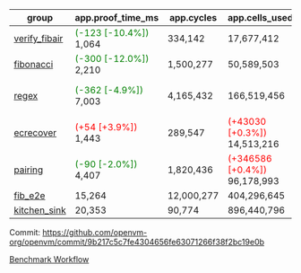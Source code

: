 | group | app.proof_time_ms | app.cycles | app.cells_used | leaf.proof_time_ms | leaf.cycles | leaf.cells_used |
| -- | -- | -- | -- | -- | -- | -- |
| [verify_fibair](https://github.com/openvm-org/openvm/blob/benchmark-results/benchmarks-pr/1567/verify_fibair-9b217c5c7fe4304656fe63071266f38f2bc19e0b.md) |<span style='color: green'>(-123 [-10.4%])</span> 1,064 |  334,142 |  17,677,412 |- | - | - |
| [fibonacci](https://github.com/openvm-org/openvm/blob/benchmark-results/benchmarks-pr/1567/fibonacci-9b217c5c7fe4304656fe63071266f38f2bc19e0b.md) |<span style='color: green'>(-300 [-12.0%])</span> 2,210 |  1,500,277 |  50,589,503 |<span style='color: green'>(-392 [-11.2%])</span> 3,120 |  1,263,356 |  70,285,054 |
| [regex](https://github.com/openvm-org/openvm/blob/benchmark-results/benchmarks-pr/1567/regex-9b217c5c7fe4304656fe63071266f38f2bc19e0b.md) |<span style='color: green'>(-362 [-4.9%])</span> 7,003 |  4,165,432 |  166,519,456 |<span style='color: green'>(-3835 [-28.9%])</span> 9,420 | <span style='color: green'>(-602439 [-15.1%])</span> 3,379,635 | <span style='color: green'>(-74737467 [-24.5%])</span> 229,819,759 |
| [ecrecover](https://github.com/openvm-org/openvm/blob/benchmark-results/benchmarks-pr/1567/ecrecover-9b217c5c7fe4304656fe63071266f38f2bc19e0b.md) |<span style='color: red'>(+54 [+3.9%])</span> 1,443 |  289,547 | <span style='color: red'>(+43030 [+0.3%])</span> 14,513,216 |<span style='color: green'>(-2395 [-20.0%])</span> 9,568 | <span style='color: green'>(-38909 [-1.3%])</span> 2,949,718 | <span style='color: green'>(-1689840 [-0.7%])</span> 242,563,994 |
| [pairing](https://github.com/openvm-org/openvm/blob/benchmark-results/benchmarks-pr/1567/pairing-9b217c5c7fe4304656fe63071266f38f2bc19e0b.md) |<span style='color: green'>(-90 [-2.0%])</span> 4,407 |  1,820,436 | <span style='color: red'>(+346586 [+0.4%])</span> 96,178,993 |<span style='color: green'>(-5199 [-40.7%])</span> 7,567 | <span style='color: green'>(-564019 [-17.3%])</span> 2,703,369 | <span style='color: green'>(-70392299 [-25.7%])</span> 203,464,715 |
| [fib_e2e](https://github.com/openvm-org/openvm/blob/benchmark-results/benchmarks-pr/1567/fib_e2e-9b217c5c7fe4304656fe63071266f38f2bc19e0b.md) | 15,264 |  12,000,277 |  404,296,645 | 19,185 |  7,703,567 |  432,128,168 |
| [kitchen_sink](https://github.com/openvm-org/openvm/blob/benchmark-results/benchmarks-pr/1567/kitchen_sink-9b217c5c7fe4304656fe63071266f38f2bc19e0b.md) | 20,353 |  90,774 |  896,440,796 | 30,366 |  10,413,912 |  923,148,014 |


Commit: https://github.com/openvm-org/openvm/commit/9b217c5c7fe4304656fe63071266f38f2bc19e0b

[Benchmark Workflow](https://github.com/openvm-org/openvm/actions/runs/15355091158)
